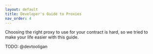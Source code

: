 ```yaml
---
layout: default
title: Developer's Guide to Proxies
nav_order: 4
---
```


Choosing the right proxy to use for your contract is hard, so we tried to make your life easier with this guide.

TODO: @devtooligan